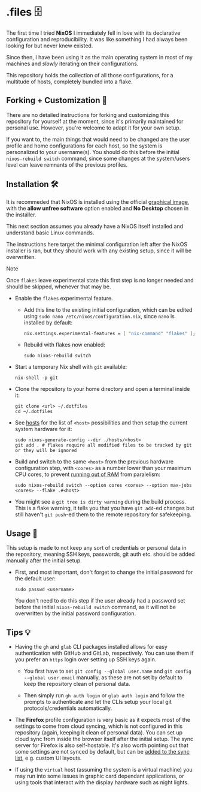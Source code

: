 # .files 🗄️

The first time I tried **NixOS** I immediately fell in love with its declarative configuration and reproducibility. It was like something I had always been looking for but never knew existed.

Since then, I have been using it as the main operating system in most of my machines and _slowly_ iterating on their configurations.

This repository holds the collection of all those configurations, for
a multitude of hosts, completely bundled into a flake.

## Forking + Customization 🎨

There are no detailed instructions for forking and customizing this repository for yourself at the moment, since it's primarily maintained for personal use. However, you're welcome to adapt it for your own setup.

If you want to, the main things that would need to be changed are the user profile and home configurations for each host, so the system is personalized to your username(s). You should do this before the initial `nixos-rebuild switch` command, since some changes at the system/users level can leave remnants of the previous profiles.

## Installation 🛠️

It is recommeded that NixOS is installed using the official [graphical image](https://nixos.org/download/#nixos-iso), with the **allow unfree software** option enabled and **No Desktop** chosen in the installer.

This next section assumes you already have a NixOS itself installed and understand basic Linux commands.

The instructions here target the minimal configuration left after the NixOS installer is ran, but they should work with any existing setup, since it will be overwritten.

> [!NOTE]
> Once `flakes` leave experimental state this first step is no longer needed and should be skipped, whenever that may be.

- Enable the `flakes` experimental feature.

  - Add this line to the existing initial configuration, which can be edited using `sudo nano /etc/nixos/configuration.nix`, since `nano` is installed by default:

      ```nix
      nix.settings.experimental-features = [ "nix-command" "flakes" ];
      ```

  - Rebuild with flakes now enabled:

     ```shell
     sudo nixos-rebuild switch
     ```

- Start a temporary Nix shell with `git` available:

   ```shell
   nix-shell -p git
   ```

- Clone the repository to your home directory and open a terminal inside it:

   ```shell
   git clone <url> ~/.dotfiles
   cd ~/.dotfiles
   ```

- See [hosts](./hosts) for the list of `<host>` possibilities and then setup the current system hardware for it:

   ```shell
   sudo nixos-generate-config --dir ./hosts/<host>
   git add . # flakes require all modified files to be tracked by git or they will be ignored
   ```

- Build and switch to the same `<host>` from the previous hardware configuration step, with `<cores>` as a number lower than your maximum CPU cores, to prevent [running out of RAM](https://github.com/NixOS/nix/pull/11143) from paralelism:

   ```shell
   sudo nixos-rebuild switch --option cores <cores> --option max-jobs <cores> --flake .#<host>
   ```

- You might see a `git tree is dirty warning` during the build process. This is a flake warning, it tells you that you have `git add`-ed changes but still haven't `git push`-ed them to the remote repository for safekeeping.

## Usage 🚀

This setup is made to not keep any sort of credentials or personal data in the repository, meaning SSH keys, passwords, git auth etc. should be added manually after the initial setup.

- First, and most important, don't forget to change the initial password for the default user:

   ```shell
   sudo passwd <username>
   ```

   You don't need to do this step if the user already had a password set before the initial `nixos-rebuild switch` command, as it will not be overwritten by the initial password configuration.

## Tips 💡

- Having the `gh` and `glab` CLI packages installed allows for easy authentication with GitHub and GitLab, respectively. You can use them if you prefer an `https` login over setting up SSH keys again.

  - You first have to set `git config --global user.name` and `git config --global user.email` manually, as these are not set by default to keep the repository clean of personal data.

  - Then simply run `gh auth login` or `glab auth login` and follow the prompts to authenticate and let the CLIs setup your local git protocols/credentials automatically.

- The **Firefox** profile configuration is very basic as it expects most of the settings to come from cloud syncing, which is not configured in this repository (again, keeping it clean of personal data). You can set up cloud sync from inside the browser itself after the initial setup. The sync server for Firefox is also self-hostable. It's also worth pointing out that some settings are not synced by default, but can be [added to the sync list](https://support.mozilla.org/en-US/kb/sync-custom-preferences), e.g. custom UI layouts.

- If using the `virtual` host (assuming the system is a virtual machine) you may run into some issues in graphic card dependant applications, or using tools that interact with the display hardware such as night lights.
